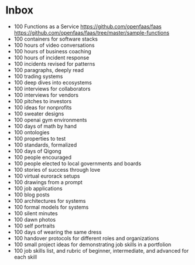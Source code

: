 # Inbox

- 100 Functions as a Service https://github.com/openfaas/faas https://github.com/openfaas/faas/tree/master/sample-functions 
- 100 containers for software stacks
- 100 hours of video conversations
- 100 hours of business coaching
- 100 hours of incident response
- 100 incidents revised for patterns
- 100 paragraphs, deeply read
- 100 trading systems
- 100 deep dives into ecosystems
- 100 interviews for collaborators
- 100 interviews for vendors
- 100 pitches to investors
- 100 ideas for nonprofits
- 100 sweater designs
- 100 openai gym environments
- 100 days of math by hand 
- 100 ontologies
- 100 properties to test
- 100 standards, formalized
- 100 days of Qigong
- 100 people encouraged
- 100 people elected to local governments and boards
- 100 stories of success through love
- 100 virtual eurorack setups
- 100 drawings from a prompt
- 100 job applications
- 100 blog posts
- 100 architectures for systems
- 100 formal models for systems
- 100 silent minutes
- 100 dawn photos
- 100 self portraits
- 100 days of wearing the same dress
- 100 handover protocols for different roles and organizations
- 100 small project ideas for demonstrating job skills in a portfolion
- 100 job skills list, and rubric of beginner, intermediate, and advanced for each skill